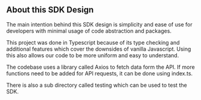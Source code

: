 ## About this SDK Design

The main intention behind this SDK design is simplicity and ease of use for developers with minimal usage of code abstraction and packages.

This project was done in Typescript because of its type checking and additional features which cover the downsides of vanilla Javascript. Using this also allows our code to be more uniform and easy to understand.

The codebase uses a library called Axios to fetch data form the API. If more functions need to be added for API requests, it can be done using index.ts.

There is also a sub directory called testing which can be used to test the SDK.
